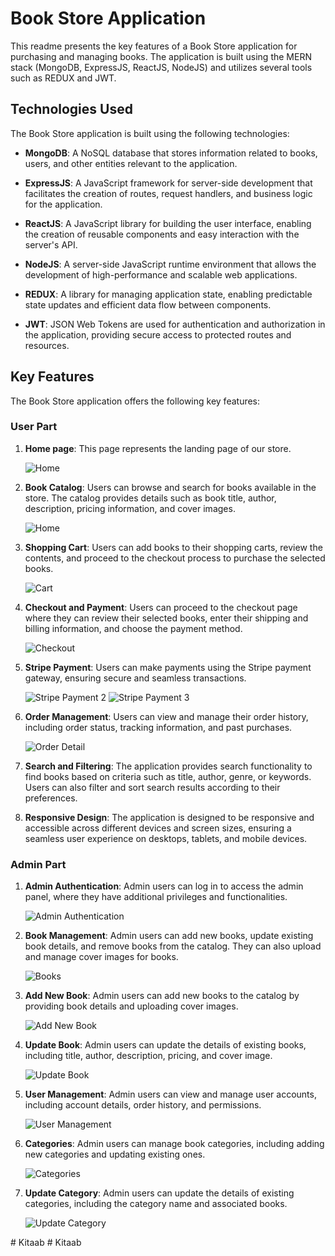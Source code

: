 # Book Store Application

This readme presents the key features of a Book Store application for purchasing and managing books. The application is built using the MERN stack (MongoDB, ExpressJS, ReactJS, NodeJS) and utilizes several tools such as REDUX and JWT.

## Technologies Used

The Book Store application is built using the following technologies:

- **MongoDB**: A NoSQL database that stores information related to books, users, and other entities relevant to the application.

- **ExpressJS**: A JavaScript framework for server-side development that facilitates the creation of routes, request handlers, and business logic for the application.

- **ReactJS**: A JavaScript library for building the user interface, enabling the creation of reusable components and easy interaction with the server's API.

- **NodeJS**: A server-side JavaScript runtime environment that allows the development of high-performance and scalable web applications.

- **REDUX**: A library for managing application state, enabling predictable state updates and efficient data flow between components.

- **JWT**: JSON Web Tokens are used for authentication and authorization in the application, providing secure access to protected routes and resources.

## Key Features

The Book Store application offers the following key features:

### User Part

1. **Home page**: This page represents the landing page of our store.

   ![Home](images/1-home.png)

2. **Book Catalog**: Users can browse and search for books available in the store. The catalog provides details such as book title, author, description, pricing information, and cover images.

   ![Home](images/books.png)

3. **Shopping Cart**: Users can add books to their shopping carts, review the contents, and proceed to the checkout process to purchase the selected books.

   ![Cart](images/cart.png)

4. **Checkout and Payment**: Users can proceed to the checkout page where they can review their selected books, enter their shipping and billing information, and choose the payment method.

   ![Checkout](images/checkout.png)

5. **Stripe Payment**: Users can make payments using the Stripe payment gateway, ensuring secure and seamless transactions.

   ![Stripe Payment 2](images/stripe2.png)
   ![Stripe Payment 3](images/stripe3.png)

6. **Order Management**: Users can view and manage their order history, including order status, tracking information, and past purchases.

   ![Order Detail](images/receipt.png)


7. **Search and Filtering**: The application provides search functionality to find books based on criteria such as title, author, genre, or keywords. Users can also filter and sort search results according to their preferences.

8. **Responsive Design**: The application is designed to be responsive and accessible across different devices and screen sizes, ensuring a seamless user experience on desktops, tablets, and mobile devices.

### Admin Part

1. **Admin Authentication**: Admin users can log in to access the admin panel, where they have additional privileges and functionalities.

   ![Admin Authentication](images/admin_auth.png)

2. **Book Management**: Admin users can add new books, update existing book details, and remove books from the catalog. They can also upload and manage cover images for books.

   ![Books](images/1-books.png)

3. **Add New Book**: Admin users can add new books to the catalog by providing book details and uploading cover images.

   ![Add New Book](images/2-addnewbook.png)

4. **Update Book**: Admin users can update the details of existing books, including title, author, description, pricing, and cover image.

   ![Update Book](images/updatebook.png)

5. **User Management**: Admin users can view and manage user accounts, including account details, order history, and permissions.

   ![User Management](images/4-users.png)

6. **Categories**: Admin users can manage book categories, including adding new categories and updating existing ones.

   ![Categories](images/categories.png)

7. **Update Category**: Admin users can update the details of existing categories, including the category name and associated books.

   ![Update Category](images/update_category.png)

#   K i t a a b  
 #   K i t a a b  
 